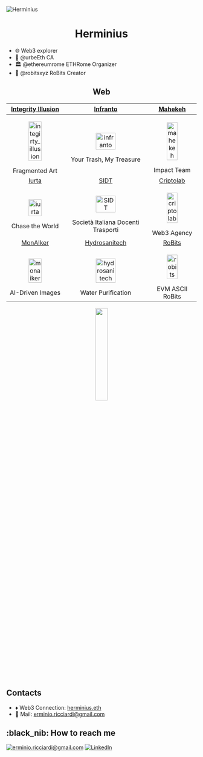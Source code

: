 
![Herminius](https://github.com/Erminio-Ricciardi/Herminius/blob/main/herminius_banner_github_readme.svg)

<h1 align=center> Herminius </h1>

- :globe_with_meridians: Web3 explorer
- 🐺 @urbeEth CA
- 🏛️ @ethereumrome ETHRome Organizer
- 🤖 @robitsxyz RoBits Creator



<h2 align="center"> Web </h2>

| <a href="https://integrityillusion.com">Integrity Illusion</a> | <a href="https://infranto.com">Infranto</a> | <a href="https://mahekeh.xyz">Mahekeh</a> |
|:-------------------------:|:-------------------------:|:-------------------------:|
|<p align="center"><img width="50%" alt="integirty_illusion" src="https://github.com/Erminio-Ricciardi/Herminius/blob/main/loghi_portfolio/integrityIllusion_logo_github_readme.svg"></p> Fragmented Art |  <p align="center"><img width="50%" alt="infranto" src="https://github.com/Erminio-Ricciardi/Herminius/blob/main/loghi_portfolio/infranto_logo_Tv_github_readme.svg"></p> Your Trash, My Treasure|<p align="center"><img width="50%" alt="mahekeh" src="https://github.com/Erminio-Ricciardi/Herminius/blob/main/loghi_portfolio/mahekeh_logo_github_readme.svg"></p> Impact Team|
| <a href="https://iurta.com">Iurta</a> | <a href="https://www.docentitrasporti.it">SIDT<a> | <a href="https://criptolab.crypto">Criptolab</a> |
|<p align="center"><img width="50%" alt="iurta" src="https://github.com/Erminio-Ricciardi/Herminius/blob/main/loghi_portfolio/iurta_saiga_logo_github_readme.svg"></p> Chase the World |  <p align="center"><img width="50%" alt="SIDT" src="https://github.com/Erminio-Ricciardi/Herminius/blob/main/loghi_portfolio/SIDT_logo_github_readme.svg"></p> Società Italiana Docenti Trasporti|<p align="center"><img width="50%" alt="criptolab" src="https://github.com/Erminio-Ricciardi/Herminius/blob/main/loghi_portfolio/criptolab_logo_github_readme.svg"></p> Web3 Agency|
| <a href="https://monaiker.art">MonAIker<a> | <a href="https://hydrosanitech.com">Hydrosanitech<a> | <a href="https://robits.xyz">RoBits</a> | 
|<p align="center"><img width="50%" alt="monaiker" src="https://github.com/Erminio-Ricciardi/Herminius/blob/main/loghi_portfolio/monaiker_logo_github_readme.svg"></p> AI-Driven Images |<p align="center"><img width="50%" alt="hydrosanitech" src="https://github.com/Erminio-Ricciardi/Herminius/blob/main/loghi_portfolio/hydro_logo_rubinetto_github_readme.svg"></p> Water Purification |<p align="center"><img width="50%" alt="robits" src="https://github.com/Erminio-Ricciardi/Herminius/blob/main/loghi_portfolio/robits_logo_face_github_readme.svg"></p> EVM ASCII RoBits |



<p align="center">
<img width="25%" src="https://github.com/Erminio-Ricciardi/Herminius/blob/main/herminius_logo_classic_github_readme.svg" />
</p>

<h2> Contacts </h2>

-  :diamonds: Web3 Connection: [herminius.eth](https://herminius.eth.limo) 
- 📮 Mail: [erminio.ricciardi@gmail.com](mailto:erminio.ricciardi@gmail.com)


<h2>:black_nib: How to reach me</h2>


<a href="mailto:erminio.ricciardi@gmail.com">![erminio.ricciardi@gmail.com](https://img.shields.io/badge/Gmail-D14836?style=for-the-badge&logo=gmail&logoColor=white)</a> <a href="https://www.linkedin.com/in/Herminius/">![LinkedIn](https://img.shields.io/badge/LinkedIn-0077B5?style=for-the-badge&logo=linkedin&logoColor=white)</a>


